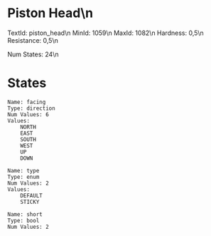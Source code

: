 # Piston Head\n
TextId: piston_head\n
MinId: 1059\n
MaxId: 1082\n
Hardness: 0,5\n
Resistance: 0,5\n

Num States: 24\n
# States
```
Name: facing
Type: direction
Num Values: 6
Values:
    NORTH
    EAST
    SOUTH
    WEST
    UP
    DOWN

Name: type
Type: enum
Num Values: 2
Values:
    DEFAULT
    STICKY

Name: short
Type: bool
Num Values: 2
```